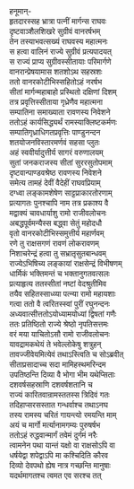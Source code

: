 हनूमान्-  
हृतदारस्सह भ्रात्रा पत्नीं मार्गन्स राघवः  
दृष्टवाञ्शैलशिखरे सुग्रीवं वानरर्षभम्  
तेन तस्याभवत्सख्यं राघवस्य महात्मनः  
स हत्वा वालिनं राज्ये सुग्रीवं प्रत्यपादयत्  
स राज्यं प्राप्य सुग्रीवस्सीतायाः परिमार्गणे  
वानरान्प्रेषयामास शतशोऽथ सहस्रशः  
ततो वानरकोटीभिस्सहितोऽहं नरर्षभ  
सीतां मार्गन्महाबाहो प्रस्थितो दक्षिणां दिशम्  
तत्र प्रवृत्तिस्सीताया गृध्रेणैव महात्मना  
सम्पातिना समाख्याता रावणस्य निवेशने  
ततोऽहं कार्यसिद्ध्यर्थं रामस्याक्लिष्टकर्मणः  
सम्पातिगृध्राधिगतप्रवृत्तिः पाण्डुनन्दन  
शतयोजनविस्तारमर्णवं सहसा प्लुतः  
अहं स्ववीर्यादुत्तीर्य सागरं वरुणालयम्  
सुतां जनकराजस्य सीतां सुररसुतोपमाम्  
दृष्टवान्पाण्डवश्रेष्ठ रावणस्य निवेशने  
समेत्य तामहं देवीं वैदेहीं राघवप्रियाम्  
दग्ध्वा लङ्कामशेषेण साट्टप्राकारतोरणाम्  
प्रत्यागतः पुनश्चापि नाम तत्र प्रकाश्य वै  
मद्वाक्यं चावधार्याशु रामो राजीवलोचनः  
अबद्धपूर्वमन्यैस्स बद्ध्वा सेतुं महोदधौ  
वृतो वानरकोटीभिस्समुत्तीर्य महार्णवम्  
रणे तु राक्षसगणं रावणं लोकरावणम्  
निशाचरेन्द्रं हत्वा तु सभ्रातृसुतबान्धवम्  
राज्येऽभिषिच्य लङ्कायां राक्षसेन्द्रं विभीषणम्  
धार्मिकं भक्तिमन्तं च भक्तानुगतवत्सलः  
प्रत्याहृत्य ततस्सीतां नष्टां वेदश्रुतीमिव  
तयैव सहितस्साध्व्या पत्न्या रामो महायशाः  
गत्वा ततो वै त्वरितस्स्वां पुरीं रघुनन्दनः  
अध्यवात्सीत्ततोऽयोध्यामयोध्यां द्विषतां गणैः  
ततः प्रतिष्ठितो राज्ये श्रेष्ठो नृपतिसत्तमः  
वरं मया याचितोऽसौ रामो राजीवलोचनः  
यावद्रामकथेयं ते भवेल्लोकेषु शत्रुहन्  
तावज्जीवेयमित्येवं तथाऽस्त्विति च सोऽब्रवीत्  
सीताप्रसादाच्च सदा मामिहस्थमरिन्दम  
उपतिष्ठन्ति दिव्या वै भोगा भीम यथेप्सिताः  
दशवर्षसहस्राणि दशवर्षशतानि च  
राज्यं कारितवान्रामस्ततस्स त्रिदिवं गतः  
तदिहाप्सरसस्तात गन्धर्वाश्च तथाऽनघ  
तस्य रामस्य चरितं गायन्त्यो रमयन्ति माम्  
अयं च मार्गो मर्त्यानामगम्यः पुरुषर्षभ  
ततोऽहं रुद्धवान्मार्गं तवेमं दुर्गमं नरैः  
त्वामनेन पथा यान्तं यक्षो वा राक्षसोऽपि वा  
धर्षयेद्वा शपेद्वाऽपि मा कश्चिदिति कौरव  
दिव्यो देवपथो ह्येष नात्र गच्छन्ति मानुषाः  
यदर्थमागतश्च त्वमत एव सरश्च तत्  
